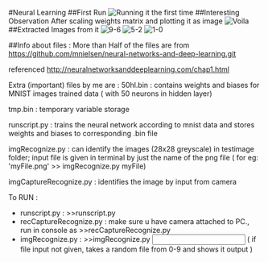 #Neural Learning
##First Run
![Running it the first time](https://raw.githubusercontent.com/ajinkyagorad/Neural-Learning/master/img/firstLook.JPG)
##Interesting Observation
After scaling weights matrix and plotting it as image
![Voila](https://raw.githubusercontent.com/ajinkyagorad/Neural-Learning/tree/master/img/layers.JPG)
##Extracted Images from it
![9-6](https://raw.githubusercontent.com/ajinkyagorad/Neural-Learning/tree/master/img/9876.JPG)
![5-2](https://raw.githubusercontent.com/ajinkyagorad/Neural-Learning/tree/master/img/5432.JPG)
![1-0](https://raw.githubusercontent.com/ajinkyagorad/Neural-Learning/tree/master/img/10.JPG)

##Info about files :
More than Half of the files are from https://github.com/mnielsen/neural-networks-and-deep-learning.git

referenced http://neuralnetworksanddeeplearning.com/chap1.html

Extra (important) files by me are :
50hl.bin  : contains  weights and biases  for MNIST images trained data ( with 50 neurons in hidden layer)

tmp.bin : temporary variable storage

runscript.py : trains the neural network according to mnist data and stores weights and biases to corresponding .bin file

imgRecognize.py : can identify the images (28x28 greyscale) in testimage folder; input file is given in terminal by just the name of the png file ( for eg: 'myFile.png' >> imgRecognize.py myFile)

imgCaptureRecognize.py : identifies the image by input from camera

To RUN : 
* runscript.py  : >>runscript.py 
* recCaptureRecognize.py : make sure u have camera attached to PC., run in console as >>recCaptureRecognize.py
* imgRecognize.py : >>imgRecognize.py <input file names without extension in testimage folder seperated by whitespace>
        ( if file input not given, takes a random file from 0-9 and shows it output )
